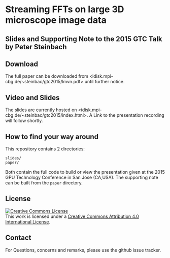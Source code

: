 # Streaming FFTs on large 3D microscope image data

## Slides and Supporting Note to the 2015 GTC Talk by Peter Steinbach

## Download

The full paper can be downloaded from <idisk.mpi-cbg.de/~steinbac/gtc2015/lmvn.pdf> until further notice.

## Video and Slides

The slides are currently hosted on <idisk.mpi-cbg.de/~steinbac/gtc2015/index.html>. A Link to the presentation recording will follow shortly.

## How to find your way around

This repository contains 2 directories:

```
slides/
paper/
```

Both contain the full code to build or view the presentation given at the 2015 GPU Technology Conference in San Jose (CA,USA). The supporting note can be built from the `paper` directory.

## License

<a rel="license" href="http://creativecommons.org/licenses/by/4.0/"><img alt="Creative Commons License" style="border-width:0" src="https://i.creativecommons.org/l/by/4.0/80x15.png" /></a><br />This work is licensed under a <a rel="license" href="http://creativecommons.org/licenses/by/4.0/">Creative Commons Attribution 4.0 International License</a>.

## Contact

For Questions, concerns and remarks, please use the github issue tracker.
